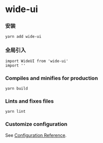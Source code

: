 # wide-ui

### 安装
```
yarn add wide-ui
```

### 全局引入
```
import WideUI from 'wide-ui'
import ''
```

### Compiles and minifies for production
```
yarn build
```

### Lints and fixes files
```
yarn lint
```

### Customize configuration
See [Configuration Reference](https://cli.vuejs.org/config/).
